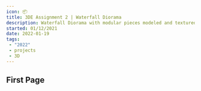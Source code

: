 ```yaml
---
icon: 📦
title: 3DE Assignment 2 | Waterfall Diorama
description: Waterfall Diorama with modular pieces modeled and textured in Maya and Substance Painter. Environment and Shaders built in Unity
started: 01/12/2021
date: 2022-01-19
tags: 
 - "2022"
 - projects
 - 3D
---
```


## First Page